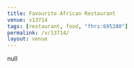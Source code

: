 ```yaml
---
title: Favourite African Restaurant
venue: v13714
tags: [restaurant, food, "fhrs:695280"]
permalink: /v/13714/
layout: venue
---
```

null